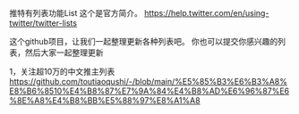 推特有列表功能List 这个是官方简介。 https://help.twitter.com/en/using-twitter/twitter-lists

这个github项目，让我们一起整理更新各种列表吧。 你也可以提交你感兴趣的列表，然后大家一起整理更新

1，关注超10万的中文推主列表 https://github.com/toutiaoqushi/-/blob/main/%E5%85%B3%E6%B3%A8%E8%B6%8510%E4%B8%87%E7%9A%84%E4%B8%AD%E6%96%87%E6%8E%A8%E4%B8%BB%E5%88%97%E8%A1%A8

